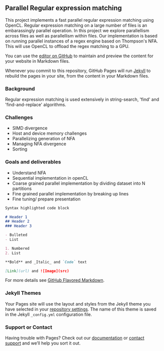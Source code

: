 ## Parallel Regular expression matching
This project implements a fast parallel regular expression matching using OpenCL. Regular expression matching on a large number of files is an embarassingly parallel operation. In this project we explore parallellism across files as well as parallellism within files. Our implementation is based on running parallel instances of a regex engine based on Thompson's NFA. This will use OpenCL to offload the regex matching to a GPU.

You can use the [editor on GitHub](https://github.com/MadhumithaSridhara/15-418-Parallel-Project/edit/master/index.md) to maintain and preview the content for your website in Markdown files.

Whenever you commit to this repository, GitHub Pages will run [Jekyll](https://jekyllrb.com/) to rebuild the pages in your site, from the content in your Markdown files.

### Background
Regular expression matching is used extensively in string-search, 'find' and 'find-and-replace' algorithms. 


### Challenges
- SIMD divergence
- Host and device memory challenges
- Parallelizing generation of NFA
- Managing NFA divergence
- Sorting

### Goals and deliverables
- Understand NFA
- Sequential implementation in openCL
- Coarse grained parallel implementation by dividing dataset into N partitions
- Fine grained parallel implementation by breaking up lines
- Fine tuning/ prepare presentation


```markdown
Syntax highlighted code block

# Header 1
## Header 2
### Header 3

- Bulleted
- List

1. Numbered
2. List

**Bold** and _Italic_ and `Code` text

[Link](url) and ![Image](src)
```

For more details see [GitHub Flavored Markdown](https://guides.github.com/features/mastering-markdown/).

### Jekyll Themes

Your Pages site will use the layout and styles from the Jekyll theme you have selected in your [repository settings](https://github.com/MadhumithaSridhara/15-418-Parallel-Project/settings). The name of this theme is saved in the Jekyll `_config.yml` configuration file.

### Support or Contact

Having trouble with Pages? Check out our [documentation](https://help.github.com/categories/github-pages-basics/) or [contact support](https://github.com/contact) and we’ll help you sort it out.
